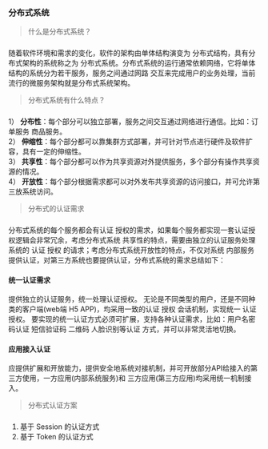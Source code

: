 ### 分布式系统
> 什么是分布式系统？
###
随着软件环境和需求的变化，软件的架构由单体结构演变为 分布式结构，具有分布式架构的系统称之为
分布式系统。分布式系统的运行通常依赖网络，它将单体结构的系统分为若干服务，服务之间通过网路
交互来完成用户的业务处理，当前流行的微服务架构就是分布式系统架构。

> 分布式系统有什么特点？
###
1） **分布性**：每个部分可以独立部署，服务之间交互通过网络进行通信。比如：订单服务 商品服务。<br/>
2） **伸缩性**：每个部分都可以靠集群方式部署，并可针对节点进行硬件及软件扩容，具有一定的伸缩性。<br/>
3） **共享性**：每个部分都可以作为共享资源对外提供服务，多个部分有操作共享资源的情况。<br/>
4） **开放性**：每个部分根据需求都可以对外发布共享资源的访问接口，并可允许第三放系统访问。<br/>

> 分布式的认证需求
###
分布式系统的每个服务都会有认证 授权的需求，如果每个服务都实现一套认证授权逻辑会非常冗余，考虑分布式系统
共享性的特点，需要由独立的认证服务处理系统的 认证 授权 的请求；考虑分布式系统开放性的特点，不仅对系统
内部服务提供认证，对第三方系统也要提供认证，分布式系统的需求总结如下：<br/>
#### 统一认证需求
提供独立的认证服务，统一处理认证授权。
无论是不同类型的用户，还是不同种类的客户端(web端 H5 APP)，均采用一致的认证 授权 会话机制，实现统一
认证授权。
要实现的统一认证方式必须可扩展，支持各种认证需求，比如：用户名密码认证 短信验证码 二维码 人脸识别等认证
方式，并可以非常灵活地切换。
#### 应用接入认证
应提供扩展和开放能力，提供安全地系统对接机制，并可开放部分API给接入的第三方使用，一方应用(内部系统服务)和
三方应用(第三方应用)均采用统一机制接入。

> 分布式认证方案
###
1. 基于 Session 的认证方式
2. 基于 Token 的认证方式


